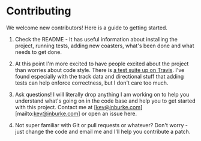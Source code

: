 # Contributing

We welcome new contributors! Here is a guide to getting started.

1. Check the README - It has useful information about installing the project,
running tests, adding new coasters, what's been done and what needs to get
done.

2. At this point I'm more excited to have people excited about the project than
worries about code style. There is [a test suite up on Travis][travis]. I've
found especially with the track data and directional stuff that adding tests
can help enforce correctness, but I don't care too much.

3. Ask questions! I will literally drop anything I am working on to help you
understand what's going on in the code base and help you to get started with
this project. Contact me at [kev@inburke.com][mailto:kev@inburke.com] or open
an issue here.

4. Not super familiar with Git or pull requests or whatever? Don't worry - just
change the code and email me and I'll help you contribute a patch.

[travis]: https://travis-ci.org/kevinburke/rct
